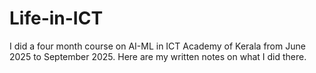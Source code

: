 # Life-in-ICT
I did a four month course on AI-ML in ICT Academy of Kerala from June 2025 to September 2025. Here are my written notes on what I did there.
